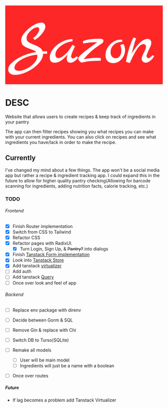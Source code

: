 ![SazonApp Logo](./Logo.png)

# DESC

Website that allows users to create recipes & keep track of ingredients in your
pantry

The app can then filter recipes showing you what recipes you can make with your
current ingredients. You can also click on recipes and see what ingredients you
have/lack in order to make the recipe.

## Currently

I've changed my mind about a few things. The app won't be a social media app but
rather a recipe & ingredient tracking app. I could expand this in the future to
allow for higher quality pantry checking(Allowing for barcode scanning for
ingredients, adding nutrition facts, calorie tracking, etc.)

### TODO

###### Frontend

- [x] Finish Router implementation
- [x] Switch from CSS to Tailwind
- [x] Refactor CSS
- [x] Refactor pages with RadixUI.
  - [x] Turn Login, Sign Up, & <s>Pantry?</s> into dialogs
- [X] Finish [Tanstack Form implementation](https://tanstack.com/form/latest)
- [x] Look into [Tanstack Store](https://tanstack.com/store/latest)
- [X] Add tanstack [virtualizer](https://tanstack.com/virtual/latest)
- [ ] Add auth
- [ ] Add tanstack [Query](https://tanstack.com/query/latest)
- [ ] Once over look and feel of app

###### Backend

- [ ] Replace env package with direnv
- [ ] Decide between Gorm & SQL
- [ ] Remove Gin & replace with Chi
- [ ] Switch DB to Turso(SQLite)
- [ ] Remake all models
  - [ ] User will be main model
  - [ ] Ingredients will just be a name with a boolean
- [ ] Once over routes


##### Future
- If lag becomes a problem add Tanstack Virtualizer
